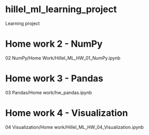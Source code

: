 # hillel_ml_learning_project
Learning project

# Home work 2 - NumPy
02 NumPy/Home Work/Hillel_ML_HW_01_NumPy.ipynb

# Home work 3 - Pandas
03 Pandas/Home work/hw_pandas.ipynb

# Home work 4 - Visualization
04 Visualization/Home work/Hillel_ML_HW_04_Visualization.ipynb